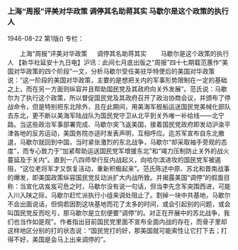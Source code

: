 ### 上海“周报”评美对华政策  调停其名助蒋其实  马歇尔是这个政策的执行人

1946-08-22
第1版()
专栏：

　　上海“周报”评美对华政策
　  调停其名助蒋其实
　　马歇尔是这个政策的执行人
    【新华社延安十九日电】沪讯：此间七月底出版之“周报”四十七期载范蕙作“美国对华政策的四个阶段”一文，分析马歇尔受任美驻华特使后的美国对华政策说：“这一阶段的美国对华政策，主要的是想把关内的军事形势限制在一定的基础之上，而在另一方面则纵容并且帮助国民党及其政府向关外发展”。范氏说：马歇尔为了执行这个政策，所以督促国民党及其政府召开了政治协商会议，并颁布了停战命令，但是特别把东北除外，且在此期间，用美海军舰船运送国民党美械化部队去东北，更不断以美海军陆战队为国民党守卫从北平到关外唯一补给线——北宁路。当这些政治军事部署完成、马歇尔突飞返美国，接着国民党政府即发动沪渝平津各地的反苏运动，美国务院亦适时发表声明，互相呼应。迄苏军宣布自东北撤退，马歇尔就回到中国，当时紧张激烈的东北战争，马歇尔“却采取袖手旁观的态度”，而专心致力于“加紧帮助运送国民党军增援东北”和“竭力压制防止关外的战火蔓延及于关内”。直到一八四师举行反内战起义，向哈尔滨进攻的国民党军被遏阻，“这位老将军才又恢复活动，重新积极起来”。范氏陈述中原、苏北和晋南战事的爆发，即美国政策纵容国民党反动派扩大内战所致。并揭露美国“调停”的假面目称：当宣化店岌岌可危之时，马歇尔没有说一句话，但当李先念军突围西进，可能入川入陕之际，马歇尔赶忙派执行小组来调处阻止了。割掉一块中共基地，马歇尔不会出面说话，但倘若因割这块基地而花了太多的时间，或会引起别的问题，或会叫国民党反而吃亏，那马歇尔是立刻便要“调停”的。对正在开展中的苏北战争，我们也当作如是观”。作者指出目前国民党里面不宣布全面内战的存在，而骨子里却这样地区分别的打的状态说：“国民党打的好，那美国就可能索性让它打下去；打得不好，美国是会马上出来调停的”。
